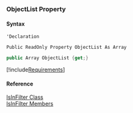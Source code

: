 ﻿### ObjectList Property

#### Syntax

```vbnet
'Declaration

Public ReadOnly Property ObjectList As Array
```

```csharp
public Array ObjectList {get;}
```

[!include[Requirements](../partials/requirements.md)]

#### Reference

[IsInFilter Class](fcSDK~FChoice.Foundation.Filters.IsInFilter.md)  
[IsInFilter Members](fcSDK~FChoice.Foundation.Filters.IsInFilter_members.md)